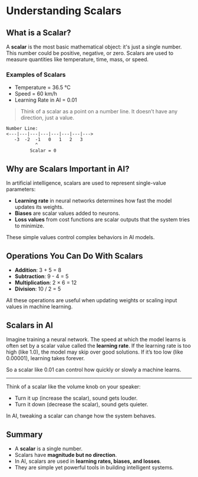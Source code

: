 # Understanding Scalars

## What is a Scalar?

A **scalar** is the most basic mathematical object: it's just a single number. This number could be positive, negative, or zero. Scalars are used to measure quantities like temperature, time, mass, or speed.

### Examples of Scalars

* Temperature = 36.5 °C
* Speed = 60 km/h
* Learning Rate in AI = 0.01

> Think of a scalar as a point on a number line. It doesn’t have any direction, just a value.

```txt
Number Line:
<---|---|---|---|---|---|---|--->
   -3  -2  -1   0   1   2   3
           ^
         Scalar = 0
```

## Why are Scalars Important in AI?

In artificial intelligence, scalars are used to represent single-value parameters:

* **Learning rate** in neural networks determines how fast the model updates its weights.
* **Biases** are scalar values added to neurons.
* **Loss values** from cost functions are scalar outputs that the system tries to minimize.

These simple values control complex behaviors in AI models.

## Operations You Can Do With Scalars

* **Addition**: 3 + 5 = 8
* **Subtraction**: 9 - 4 = 5
* **Multiplication**: 2 × 6 = 12
* **Division**: 10 / 2 = 5

All these operations are useful when updating weights or scaling input values in machine learning.

## Scalars in AI

Imagine training a neural network. The speed at which the model learns is often set by a scalar value called the **learning rate**. If the learning rate is too high (like 1.0), the model may skip over good solutions. If it’s too low (like 0.00001), learning takes forever.

So a scalar like 0.01 can control how quickly or slowly a machine learns.

---

Think of a scalar like the volume knob on your speaker:

* Turn it up (increase the scalar), sound gets louder.
* Turn it down (decrease the scalar), sound gets quieter.

In AI, tweaking a scalar can change how the system behaves.

## Summary

* A **scalar** is a single number.
* Scalars have **magnitude but no direction**.
* In AI, scalars are used in **learning rates, biases, and losses**.
* They are simple yet powerful tools in building intelligent systems.
